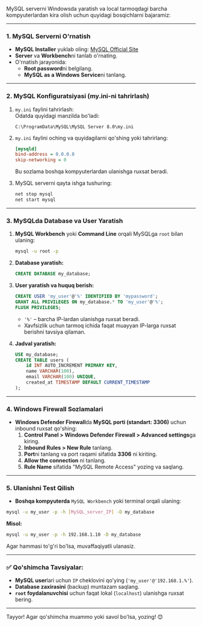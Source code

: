 MySQL serverni Windowsda yaratish va local tarmoqdagi barcha kompyuterlardan kira olish uchun quyidagi bosqichlarni bajaramiz:

---

### **1. MySQL Serverni O'rnatish**  
- **MySQL Installer** yuklab oling: [MySQL Official Site](https://dev.mysql.com/downloads/installer/)  
- **Server** va **Workbench**ni tanlab o'rnating.  
- O'rnatish jarayonida:  
  - **Root password**ni belgilang.  
  - **MySQL as a Windows Service**ni tanlang.  

---

### **2. MySQL Konfiguratsiyasi (my.ini-ni tahrirlash)**  
1. `my.ini` faylini tahrirlash:  
   Odatda quyidagi manzilda bo'ladi:  
   ```
   C:\ProgramData\MySQL\MySQL Server 8.0\my.ini
   ```
2. `my.ini` faylini oching va quyidagilarni qo'shing yoki tahrirlang:
   ```ini
   [mysqld]
   bind-address = 0.0.0.0
   skip-networking = 0
   ```
   Bu sozlama boshqa kompyuterlardan ulanishga ruxsat beradi.

3. MySQL serverni qayta ishga tushuring:  
   ```bash
   net stop mysql
   net start mysql
   ```
---

### **3. MySQLda Database va User Yaratish**  
1. **MySQL Workbench** yoki **Command Line** orqali MySQLga `root` bilan ulaning:
   ```bash
   mysql -u root -p
   ```
2. **Database yaratish:**  
   ```sql
   CREATE DATABASE my_database;
   ```
3. **User yaratish va huquq berish:**  
   ```sql
   CREATE USER 'my_user'@'%' IDENTIFIED BY 'mypassword';
   GRANT ALL PRIVILEGES ON my_database.* TO 'my_user'@'%';
   FLUSH PRIVILEGES;
   ```
   - `'%'` – barcha IP-lardan ulanishga ruxsat beradi.  
   - Xavfsizlik uchun tarmoq ichida faqat muayyan IP-larga ruxsat berishni tavsiya qilaman.

4. **Jadval yaratish:**  
   ```sql
   USE my_database;
   CREATE TABLE users (
       id INT AUTO_INCREMENT PRIMARY KEY,
       name VARCHAR(100),
       email VARCHAR(100) UNIQUE,
       created_at TIMESTAMP DEFAULT CURRENT_TIMESTAMP
   );
   ```
---

### **4. Windows Firewall Sozlamalari**  
- **Windows Defender Firewall**da **MySQL porti (standart: 3306)** uchun inbound ruxsat qo'shing:  
  1. **Control Panel > Windows Defender Firewall > Advanced settings**ga kiring.  
  2. **Inbound Rules > New Rule** tanlang.  
  3. **Port**ni tanlang va port raqami sifatida **3306** ni kiriting.  
  4. **Allow the connection** ni tanlang.  
  5. **Rule Name** sifatida "MySQL Remote Access" yozing va saqlang.  

---

### **5. Ulanishni Test Qilish**  
- **Boshqa kompyuterda** `MySQL Workbench` yoki terminal orqali ulaning:  
```bash
mysql -u my_user -p -h [MySQL_server_IP] -D my_database
```
**Misol:**  
```bash
mysql -u my_user -p -h 192.168.1.10 -D my_database
```

Agar hammasi to'g'ri bo'lsa, muvaffaqiyatli ulanasiz.

---

### ✅ **Qo'shimcha Tavsiyalar:**  
- **MySQL user**lari uchun `IP` cheklovini qo'ying (`'my_user'@'192.168.1.%'`).  
- **Database zaxirasini** (backup) muntazam saqlang.  
- **`root` foydalanuvchisi** uchun faqat lokal (`localhost`) ulanishga ruxsat bering.  

---

Tayyor! Agar qo'shimcha muammo yoki savol bo'lsa, yozing! 😊
